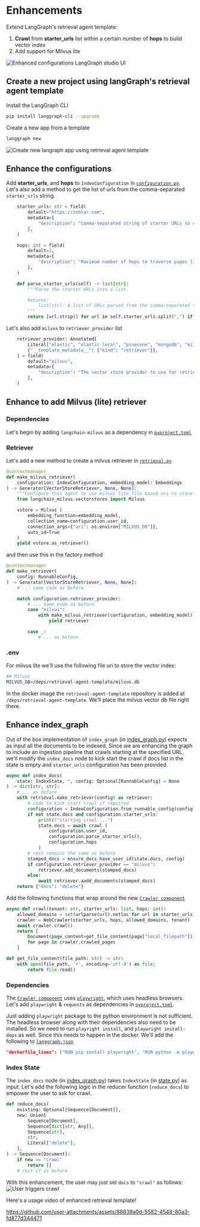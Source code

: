 # Enhancements

Extend LangGraph's retrieval agent template:
1. **Crawl** from **starter_urls** list within a certain number of **hops** to build vector index
2. Add support for Milvus lite

![Enhanced configurations LangGraph studio UI](./static/index_graph_enh.png)


## Create a new project using langGraph's retrieval agent template

Install the LangGraph CLI

```bash
pip install langgraph-cli --upgrade
```

Create a new app from a template
```bash
langgraph new
```
![Create new langraph app using retrieval agent template](./static/create-app-langgraph-template.png)


## Enhance the configurations

Add **starter_urls**, and **hops** to `IndexConfiguration` in [`configuration.py`](./src/retrieval_graph/configuration.py). Let's also add a method to get the list of urls from the comma-separated `starter_urls` string.

```python
    starter_urls: str = field(
        default="https://zohlar.com",
        metadata={
            "description": "Comma-separated string of starter URLs to crawl for indexing web pages."
        },
    )

    hops: int = field(
        default=2,
        metadata={
            "description": "Maximum number of hops to traverse pages linked to the starter URLs."
        },
    )

    def parse_starter_urls(self) -> list[str]:
        """Parse the starter URLs into a list.

        Returns:
            list[str]: A list of URLs parsed from the comma-separated string.
        """
        return [url.strip() for url in self.starter_urls.split(",") if url.strip()]
```

Let's also add `milvus` to `retriever_provider` list

```python
    retriever_provider: Annotated[
        Literal["elastic", "elastic-local", "pinecone", "mongodb", "milvus"],
        {"__template_metadata__": {"kind": "retriever"}},
    ] = field(
        default="milvus",
        metadata={
            "description": "The vector store provider to use for retrieval. Options are 'elastic', 'pinecone', 'mongodb', or, 'milvus'."
        },
    )
```


## Enhance to add Milvus (lite) retriever

### Dependencies

Let's begin by adding `langchain-milvus` as a dependency in [`pyproject.toml`](./pyproject.toml)

### Retriever

Let's add a new method to create a milvus retriever in [`retrieval.py`](./src/retrieval_graph/retrieval.py)

```python
@contextmanager
def make_milvus_retriever(
    configuration: IndexConfiguration, embedding_model: Embeddings
) -> Generator[VectorStoreRetriever, None, None]:
    """Configure this agent to use milvus lite file based uri to store the vector index."""
    from langchain_milvus.vectorstores import Milvus

    vstore = Milvus (
        embedding_function=embedding_model,
        collection_name=configuration.user_id,
        connection_args={"uri": os.environ["MILVUS_DB"]},
        auto_id=True
    )
    yield vstore.as_retriever()
```

and then use this in the factory method

```python
@contextmanager
def make_retriever(
    config: RunnableConfig,
) -> Generator[VectorStoreRetriever, None, None]:
    # ... same code as before

    match configuration.retriever_provider:
        # ... same code as before
        case "milvus":
            with make_milvus_retriever(configuration, embedding_model) as retriever:
                yield retriever

        case _:
            # ... as before
```

### .env

For milvus lite we'll use the following file uri to store the vector index:

```bash
## Milvus
MILVUS_DB=/deps/retrieval-agent-template/milvus.db
```

In the docker image the `retrieval-agent-template` repository is added at `/deps/retrieval-agent-template`. We'll place the milvus vector db file right there.

## Enhance index_graph

Out of the box implementation of `index_graph` (in [index_graph.py](./src/retrieval_graph/index_graph.py)) expects as input all the documents to be indexed. Since we are enhancing the graph to include an ingestion pipeline that crawls starting at the specified URL, we'll modify the `index_docs` node to kick start the crawl if docs list in the state is empty and `starter_urls` configuration has been provided.

```python
async def index_docs(
    state: IndexState, *, config: Optional[RunnableConfig] = None
) -> dict[str, str]:
    # ... as before
    with retrieval.make_retriever(config) as retriever:
        # code to kick start crawl if required
        configuration = IndexConfiguration.from_runnable_config(config)
        if not state.docs and configuration.starter_urls:
            print(f"starting crawl ...")
            state.docs = await crawl (
                configuration.user_id,
                configuration.parse_starter_urls(),
                configuration.hops
            )
        # rest remains the same as before
        stamped_docs = ensure_docs_have_user_id(state.docs, config)
        if configuration.retriever_provider == "milvus":
            retriever.add_documents(stamped_docs)
        else:
            await retriever.aadd_documents(stamped_docs)
    return {"docs": "delete"}
```

Add the following functions that wrap around the new [`Crawler component`](./src/retrieval_graph/index_graph.py)
```python
async def crawl(tenant: str, starter_urls: list, hops: int):
    allowed_domains = set(urlparse(url).netloc for url in starter_urls)
    crawler = WebCrawler(starter_urls, hops, allowed_domains, tenant)
    await crawler.crawl()
    return [
        Document(page_content=get_file_content(page["local_filepath"]), metadata={"url": page["url"]})
        for page in crawler.crawled_pages
    ]

def get_file_content(file_path: str) -> str:
    with open(file_path, 'r', encoding='utf-8') as file:
        return file.read()
```

### Dependencies

The [`Crawler component`](./src/retrieval_graph/index_graph.py) uses [`playwright`](https://playwright.dev/python/), which uses headless browsers. Let's add `playwright` & `requests` as dependencies in [`pyproject.toml`](./pyproject.toml).

Just adding `playwright` package to the python environment is not sufficient. The headless browser along with their dependencies also need to be installed. So we need to run `playright install`, and `playwright install-deps` as well. Since this needs to happen in the docker. We'll add the following to [`langgraph.json`](./langgraph.json)

```json
"dockerfile_lines": ["RUN pip install playwright", "RUN python -m playwright install", "RUN python -m playwright install-deps"],
```

### Index State

The `index_docs` node (in [index_graph.py](./src/retrieval_graph/index_graph.py)) takes `IndexState` (in [state.py](./src/retrieval_graph/state.py)) as input. Let's add the following logic in the reducer function (`reduce_docs`) to empower the user to ask for crawl.

```python
def reduce_docs(
    existing: Optional[Sequence[Document]],
    new: Union[
        Sequence[Document],
        Sequence[dict[str, Any]],
        Sequence[str],
        str,
        Literal["delete"],
    ],
) -> Sequence[Document]:
    if new == "crawl"
        return []
    # rest if as before
```

With this enhancement, the user may just set `docs` to `"crawl"` as follows:
![User triggers crawl](./static/trigger_crawl.png)

Here's a usage video of enhanced retrieval template!


https://github.com/user-attachments/assets/88839a0d-5582-4548-80a3-fd877d344471


